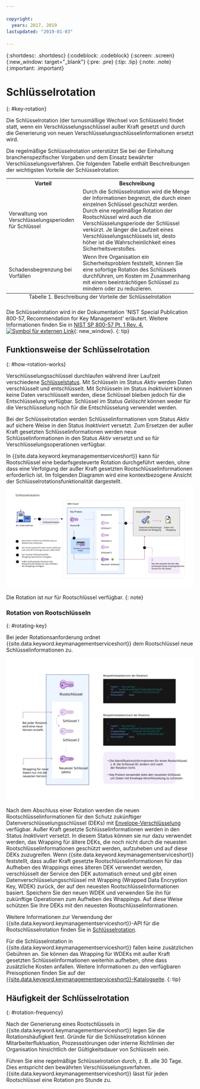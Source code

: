 ```yaml
---

copyright:
  years: 2017, 2019
lastupdated: "2019-01-03"

---
```


{:shortdesc: .shortdesc}
{:codeblock: .codeblock}
{:screen: .screen}
{:new_window: target="_blank"}
{:pre: .pre}
{:tip: .tip}
{:note: .note}
{:important: .important}

# Schlüsselrotation
{: #key-rotation}

Die Schlüsselrotation (der turnusmäßige Wechsel von Schlüsseln) findet statt, wenn ein Verschlüsselungsschlüssel außer Kraft gesetzt und durch die Generierung von neuen Verschlüsselungsschlüsselinformationen ersetzt wird. 

Die regelmäßige Schlüsselrotation unterstützt Sie bei der Einhaltung branchenspezifischer Vorgaben und dem Einsatz bewährter Verschlüsselungsverfahren. Die folgenden Tabelle enthält Beschreibungen der wichtigsten Vorteile der Schlüsselrotation: 

<table>
  <th>Vorteil</th>
  <th>Beschreibung</th>
  <tr>
    <td>Verwaltung von Verschlüsselungsperioden für Schlüssel</td>
    <td>Durch die Schlüsselrotation wird die Menge der Informationen begrenzt, die durch einen einzelnen Schlüssel geschützt werden. Durch eine regelmäßige Rotation der Rootschlüssel wird auch die Verschlüsselungsperiode der Schlüssel verkürzt. Je länger die Laufzeit eines Verschlüsselungsschlüssels ist, desto höher ist die Wahrscheinlichkeit eines Sicherheitsverstoßes. </td>
  </tr>
  <tr>
    <td>Schadensbegrenzung bei Vorfällen</td>
    <td>Wenn Ihre Organisation ein Sicherheitsproblem feststellt, können Sie eine sofortige Rotation des Schlüssels durchführen, um Kosten im Zusammenhang mit einem beeinträchtigen Schlüssel zu mindern oder zu reduzieren. </td>
  </tr>

  <caption style="caption-side:bottom;">Tabelle 1. Beschreibung der Vorteile der Schlüsselrotation</caption>
</table>

Die Schlüsselrotation wird in der Dokumentation 'NIST Special Publication 800-57, Recommendation for Key Management' erläutert. Weitere Informationen finden Sie in [NIST SP 800-57 Pt. 1 Rev. 4. ![Symbol für externen Link](../../../icons/launch-glyph.svg "Symbol für externen Link")](http://nvlpubs.nist.gov/nistpubs/SpecialPublications/NIST.SP.800-57pt1r4.pdf){: new_window}.
{: tip}

## Funktionsweise der Schlüsselrotation
{: #how-rotation-works}

Verschlüsselungsschlüssel durchlaufen während ihrer Laufzeit verschiedene [Schlüsselstatus](/docs/services/key-protect/concepts/key-states.html). Mit Schlüsseln im Status _Aktiv_ werden Daten verschlüsselt und entschlüsselt. Mit Schlüsseln im Status _Inaktiviert_ können keine Daten verschlüsselt werden, diese Schlüssel bleiben jedoch für die Entschlüsselung verfügbar. Schlüssel im Status _Gelöscht_ können weder für die Verschlüsselung noch für die Entschlüsselung verwendet werden. 

Bei der Schlüsselrotation werden Schlüsselinformationen vom Status _Aktiv_ auf sichere Weise in den Status _Inaktiviert_ versetzt. Zum Ersetzen der außer Kraft gesetzten Schlüsselinformationen werden neue Schlüsselinformationen in den Status _Aktiv_ versetzt und so für Verschlüsselungsoperationen verfügbar. 

In {{site.data.keyword.keymanagementserviceshort}} kann für Rootschlüssel eine bedarfsgesteuerte Rotation durchgeführt werden, ohne dass eine Verfolgung der außer Kraft gesetzten Rootschlüsselinformationen erforderlich ist. Im folgenden Diagramm wird eine kontextbezogene Ansicht der Schlüsselrotationsfunktionalität dargestellt.
![Diagramm mit einer kontextbezogenen Ansicht der Schlüsselrotation](../images/key-rotation_min.svg)

Die Rotation ist nur für Rootschlüssel verfügbar.
{: note}

### Rotation von Rootschlüsseln
{: #rotating-key}

Bei jeder Rotationsanforderung ordnet {{site.data.keyword.keymanagementserviceshort}} dem Rootschlüssel neue Schlüsselinformationen zu.  

![Diagramm mit einer Mikroansicht des Rootschlüsselstacks.](../images/root-key-stack_min.svg)

Nach dem Abschluss einer Rotation werden die neuen Rootschlüsselinformationen für den Schutz zukünftiger Datenverschlüsselungsschlüssel (DEKs) mit [Envelope-Verschlüsselung](/docs/services/key-protect/concepts/envelope-encryption.html) verfügbar. Außer Kraft gesetzte Schlüsselinformationen werden in den Status _Inaktiviert_ versetzt. In diesem Status können sie nur dazu verwendet werden, das Wrapping für ältere DEKs, die noch nicht durch die neuesten Rootschlüsselinformationen geschützt werden, aufzuheben und auf diese DEKs zuzugreifen. Wenn {{site.data.keyword.keymanagementserviceshort}} feststellt, dass außer Kraft gesetzte Rootschlüsselinformationen für das Aufheben des Wrappings eines älteren DEK verwendet werden, verschlüsselt der Service den DEK automatisch erneut und gibt einen Datenverschlüsselungsschlüssel mit Wrapping (Wrapped Data Encryption Key, WDEK) zurück, der auf den neuesten Rootschlüsselinformationen basiert. Speichern Sie den neuen WDEK und verwenden Sie ihn für zukünftige Operationen zum Aufheben des Wrappings. Auf diese Weise schützen Sie Ihre DEKs mit den neuesten Rootschlüsselinformationen. 

Weitere Informationen zur Verwendung der {{site.data.keyword.keymanagementserviceshort}}-API für die Rootschlüsselrotation finden Sie in [Schlüsselrotation](/docs/services/key-protect/rotate-keys.html). 

Für die Schlüsselrotation in {{site.data.keyword.keymanagementserviceshort}} fallen keine zusätzlichen Gebühren an. Sie können das Wrapping für WDEKs mit außer Kraft gesetzten Schlüsselinformationen weiterhin aufheben, ohne dass zusätzliche Kosten anfallen. Weitere Informationen zu den verfügbaren Preisoptionen finden Sie auf der [{{site.data.keyword.keymanagementserviceshort}}-Katalogseite](https://{/catalog/services/key-protect). {: tip}

## Häufigkeit der Schlüsselrotation
{: #rotation-frequency}

Nach der Generierung eines Rootschlüssels in {{site.data.keyword.keymanagementserviceshort}} legen Sie die Rotationshäufigkeit fest. Gründe für die Schlüsselrotation können Mitarbeiterfluktuation, Prozessstörungen oder interne Richtlinien der Organisation hinsichtlich der Gültigkeitsdauer von Schlüsseln sein.  

Führen Sie eine regelmäßige Schlüsselrotation durch, z. B. alle 30 Tage. Dies entspricht den bewährten Verschlüsselungsverfahren. {{site.data.keyword.keymanagementserviceshort}} lässt für jeden Rootschlüssel eine Rotation pro Stunde zu. 
